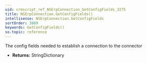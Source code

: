 ```yaml
---
uid: crmscript_ref_NSErpConnection_GetConfigFields_3275
title: NSErpConnection.GetConfigFields()
intellisense: NSErpConnection.GetConfigFields
sortOrder: 3089
keywords: GetConfigFields()
so.topic: reference
---
```



The config fields needed to establish a connection to the connector



* **Returns:** StringDictionary


